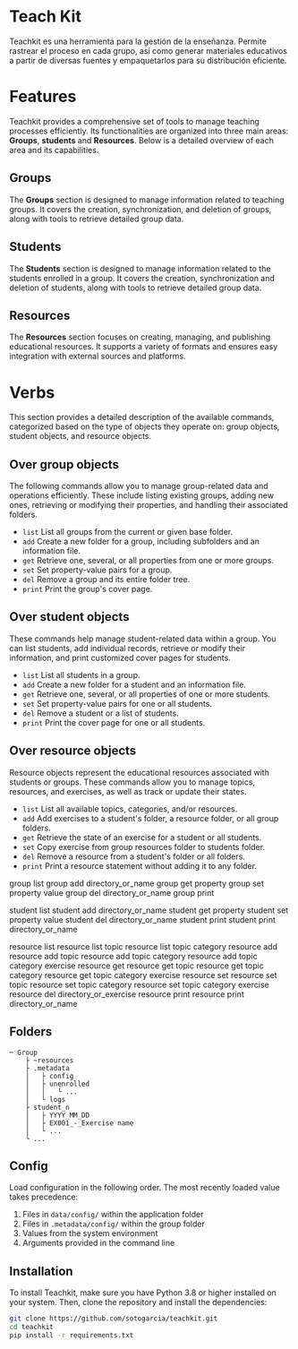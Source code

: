 # Teach Kit

Teachkit es una herramienta para la gestión de la enseñanza. Permite rastrear
el proceso en cada grupo, así como generar materiales educativos a partir de
diversas fuentes y empaquetarlos para su distribución eficiente.

# Features  

Teachkit provides a comprehensive set of tools to manage teaching processes
efficiently. Its functionalities are organized into three main areas:
**Groups**, **students** and **Resources**. Below is a detailed overview of
each area and its capabilities.

## Groups  

The **Groups** section is designed to manage information related to teaching
groups. It covers the creation, synchronization, and deletion of groups, along
with tools to retrieve detailed group data.

## Students

The **Students** section is designed to manage information related to the
students enrolled in a group. It covers the creation, synchronization and
deletion of students, along with tools to retrieve detailed group data.

## Resources

The **Resources** section focuses on creating, managing, and publishing
educational resources. It supports a variety of formats and ensures easy
integration with external sources and platforms.

# Verbs

This section provides a detailed description of the available commands,
categorized based on the type of objects they operate on: group objects,
student objects, and resource objects.

## Over group objects

The following commands allow you to manage group-related data and operations
efficiently. These include listing existing groups, adding new ones, retrieving
or modifying their properties, and handling their associated folders.

- `list`    List all groups from the current or given base folder.
- `add`     Create a new folder for a group, including subfolders and an
            information file.
- `get`     Retrieve one, several, or all properties from one or more groups.
- `set`     Set property-value pairs for a group.
- `del`     Remove a group and its entire folder tree.
- `print`   Print the group's cover page.

## Over student objects

These commands help manage student-related data within a group. You can list
students, add individual records, retrieve or modify their information, and
print customized cover pages for students.

- `list`    List all students in a group.
- `add`     Create a new folder for a student and an information file.
- `get`     Retrieve one, several, or all properties of one or more students.
- `set`     Set property-value pairs for one or all students.
- `del`     Remove a student or a list of students.
- `print`   Print the cover page for one or all students.

## Over resource objects

Resource objects represent the educational resources associated with students
or groups. These commands allow you to manage topics, resources, and exercises,
as well as track or update their states.

- `list`    List all available topics, categories, and/or resources.
- `add`     Add exercises to a student's folder, a resource folder, or all
            group folders.
- `get`     Retrieve the state of an exercise for a student or all students.
- `set`     Copy exercise from group resources folder to students folder.
- `del`     Remove a resource from a student's folder or all folders.
- `print`   Print a resource statement without adding it to any folder.


group list
group add directory_or_name
group get property
group set property value
group del directory_or_name
group print

student list
student add directory_or_name
student get property
student set property value
student del directory_or_name
student print
student print directory_or_name

resource list
resource list topic
resource list topic category
resource add
resource add topic
resource add topic category
resource add topic category exercise
resource get
resource get topic
resource get topic category
resource get topic category exercise
resource set
resource set topic
resource set topic category
resource set topic category exercise
resource del directory_or_exercise
resource print
resource print directory_or_name

## Folders

```
─ Group
    ├ ~resources
    ├ .metadata
    │   ├ config
    │   ├ unenrolled
    │   │   └ ...
    │   └ logs
    ├ student_n
    │   ├ YYYY_MM_DD
    │   ├ EX001_-_Exercise name
    │   └ ...
    └ ...
```

## Config

Load configuration in the following order. The most recently loaded value takes
precedence:

1. Files in `data/config/` within the application folder
2. Files in `.metadata/config/` within the group folder
3. Values from the system environment
4. Arguments provided in the command line

## Installation  

To install Teachkit, make sure you have Python 3.8 or higher installed on your
system. Then, clone the repository and install the dependencies:

```bash
git clone https://github.com/sotogarcia/teachkit.git
cd teachkit
pip install -r requirements.txt
```

